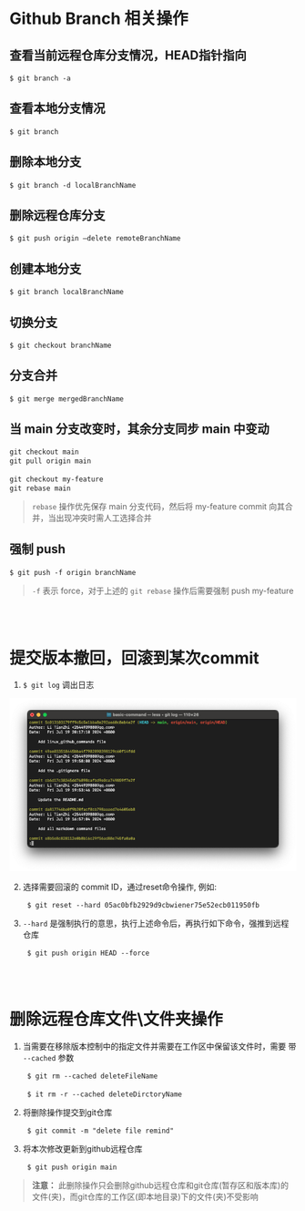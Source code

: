 # Github Branch 相关操作

## 查看当前远程仓库分支情况，HEAD指针指向

`$ git branch -a`

## 查看本地分支情况

`$ git branch`

## 删除本地分支

`$ git branch -d localBranchName`

## 删除远程仓库分支
`$ git push origin —delete remoteBranchName`

## 创建本地分支

`$ git branch localBranchName`

## 切换分支

`$ git checkout branchName`

## 分支合并

`$ git merge mergedBranchName`

## 当 main 分支改变时，其余分支同步 main 中变动

```Git
git checkout main
git pull origin main

git checkout my-feature
git rebase main
```

> `rebase` 操作优先保存 main 分支代码，然后将 my-feature commit 向其合并，当出现冲突时需人工选择合并


## 强制 push 

`$ git push -f origin branchName`

> `-f` 表示 force，对于上述的 `git rebase` 操作后需要强制 push my-feature


<br>
<br>

# 提交版本撤回，回滚到某次commit

1. `$ git log` 调出日志

![log infomation](./figures/log_info.png)

2. 选择需要回滚的 commit ID，通过reset命令操作, 例如:  

        $ git reset --hard 05ac0bfb2929d9cbwiener75e52ecb011950fb

3. `--hard` 是强制执行的意思，执行上述命令后，再执行如下命令，强推到远程仓库

        $ git push origin HEAD --force

<br>
<br>

# 删除远程仓库文件\文件夹操作

1. 当需要在移除版本控制中的指定文件并需要在工作区中保留该文件时，需要 带 `--cached` 参数

        $ git rm --cached deleteFileName

        $ it rm -r --cached deleteDirctoryName

2. 将删除操作提交到git仓库

        $ git commit -m "delete file remind"

3. 将本次修改更新到github远程仓库

        $ git push origin main

> **注意：** 此删除操作只会删除github远程仓库和git仓库(暂存区和版本库)的文件(夹)，而git仓库的工作区(即本地目录)下的文件(夹)不受影响 


<br>
<br>

# 